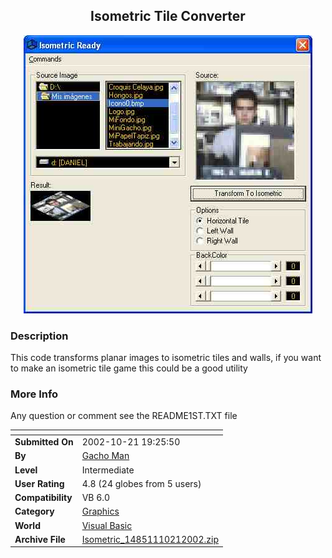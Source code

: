 ﻿<div align="center">

## Isometric Tile Converter

<img src="PIC200210212037143029.jpg">
</div>

### Description

This code transforms planar images to isometric tiles and walls, if you want to make an isometric tile game this could be a good utility
 
### More Info
 
Any question or comment see the README1ST.TXT file


<span>             |<span>
---                |---
**Submitted On**   |2002-10-21 19:25:50
**By**             |[Gacho Man](https://github.com/Planet-Source-Code/PSCIndex/blob/master/ByAuthor/gacho-man.md)
**Level**          |Intermediate
**User Rating**    |4.8 (24 globes from 5 users)
**Compatibility**  |VB 6\.0
**Category**       |[Graphics](https://github.com/Planet-Source-Code/PSCIndex/blob/master/ByCategory/graphics__1-46.md)
**World**          |[Visual Basic](https://github.com/Planet-Source-Code/PSCIndex/blob/master/ByWorld/visual-basic.md)
**Archive File**   |[Isometric\_14851110212002\.zip](https://github.com/Planet-Source-Code/gacho-man-isometric-tile-converter__1-40034/archive/master.zip)








